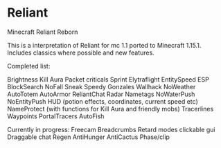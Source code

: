 # Reliant
Minecraft Reliant Reborn

This is a interpretation of Reliant for mc 1.1 ported to Minecraft 1.15.1. Includes classics where possible and new features.


Completed list:

Brightness
Kill Aura
Packet criticals
Sprint
Elytraflight
EntitySpeed
ESP
BlockSearch
NoFall
Sneak
Speedy Gonzales
Wallhack
NoWeather
AutoTotem
AutoArmor
ReliantChat
Radar
Nametags
NoWaterPush
NoEntityPush
HUD (potion effects, coordinates, current speed etc)
NameProtect (with functions for Kill Aura and friendly mobs)
Tracerlines
Waypoints
PortalTracers
AutoFish

Currently in progress:
Freecam
Breadcrumbs
Retard modes
clickable gui
Draggable chat
Regen
AntiHunger
AntiCactus
Phase/clip



